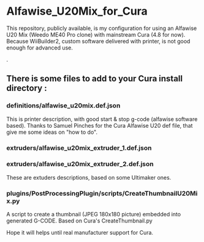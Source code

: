 # Alfawise_U20Mix_for_Cura


This repository, publicly available, is my configuration for using an Alfawise U20 Mix (Weedo ME40 Pro clone) with mainstream Cura (4.8 for now). Because WiiBuilder2, custom software delivered with printer, is not good enough for advanced use.


.


## There is some files to add to your Cura install directory :


### definitions/alfawise_u20mix.def.json
  This is printer description, with good start & stop g-code (alfawise software based).
  Thanks to Samuel Pinches for the Cura Alfawise U20 def file, that give me some ideas on "how to do".


### extruders/alfawise_u20mix_extruder_1.def.json
### extruders/alfawise_u20mix_extruder_2.def.json
  These are extuders descriptions, based on some Ultimaker ones.
  
  
### plugins/PostProcessingPlugin/scripts/CreateThumbnailU20Mix.py
  A script to create a thumbnail (JPEG 180x180 picture) embedded into generated G-CODE.
  Based on Cura's CreateThumbnail.py



Hope it will helps until real manufacturer support for Cura.
